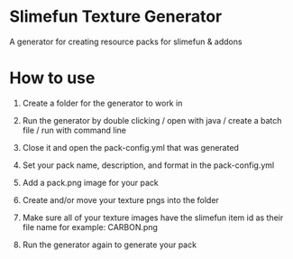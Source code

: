 # Slimefun Texture Generator

A generator for creating resource packs for slimefun & addons

# How to use

1. Create a folder for the generator to work in

2. Run the generator by double clicking / open with java / create a batch file / run with command line

3. Close it and open the pack-config.yml that was generated

4. Set your pack name, description, and format in the pack-config.yml

5. Add a pack.png image for your pack

6. Create and/or move your texture pngs into the folder

7. Make sure all of your texture images have the slimefun item id as their file name for example: CARBON.png

8. Run the generator again to generate your pack